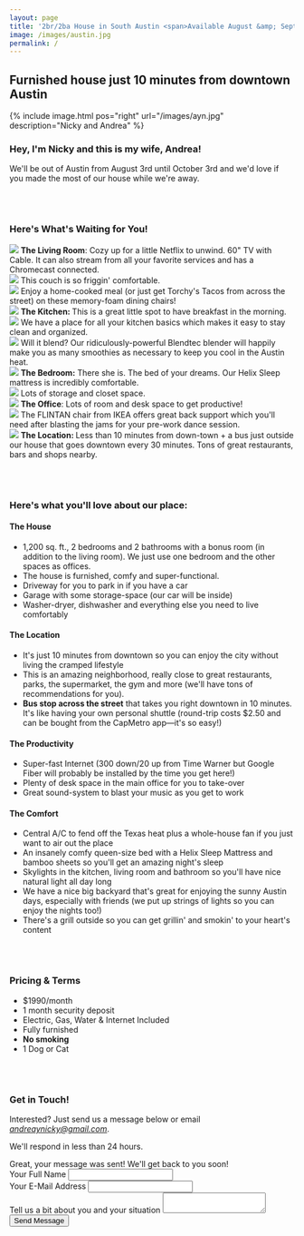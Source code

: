 ```yaml
---
layout: page
title: '2br/2ba House in South Austin <span>Available August &amp; September, 2016</span>'
image: /images/austin.jpg
permalink: /
---
```


## Furnished house just 10 minutes from downtown Austin

{% include image.html pos="right" url="/images/ayn.jpg" description="Nicky and Andrea" %}

### Hey, I'm Nicky and this is my wife, Andrea!

We'll be out of Austin from August 3rd until October 3rd and we'd love if you made the most of our house while we're away.

<div class="clear"></div>

<a name="photos"></a>
<br><br>

### Here's What's Waiting for You!

<div class="img"><img src="/images/living_3.jpg"/>
    <span>
        <b>The Living Room</b>: Cozy up for a little Netflix to unwind. 60" TV with Cable. It can also stream from all your favorite services and has a Chromecast connected.
    </span>
</div>
<div class="img"><img src="/images/living_2.jpg"/>
    <span>This couch is so friggin' comfortable.</span>
</div>
<div class="img"><img src="/images/dining_1.jpg"/>
    <span>Enjoy a home-cooked meal (or just get Torchy's Tacos from across the street) on these memory-foam dining chairs!</span>
</div>
<div class="img"><img src="/images/kitchen_1.jpg"/>
    <span><b>The Kitchen: </b> This is a great little spot to have breakfast in the morning.</span>
</div>
<div class="img"><img src="/images/kitchen_2.jpg"/>
<span>We have a place for all your kitchen basics which makes it easy to stay clean and organized.</span>
</div>
<div class="img"><img src="/images/kitchen_3.jpg"/>
<span>Will it blend? Our ridiculously-powerful Blendtec blender will happily make you as many smoothies as necessary to keep you cool in the Austin heat.
</span>
</div>
<div class="img"><img src="/images/bedroom_1.jpg"/>
<span><b>The Bedroom:</b> There she is. The bed of your dreams. Our Helix Sleep mattress is incredibly comfortable.</span>
</div>
<div class="img"><img src="/images/bedroom_2.jpg"/><span>
    Lots of storage and closet space.
</span>
</div>
<div class="img"><img src="/images/office_1.jpg"/>
    <span>
        <b>The Office</b>: Lots of room and desk space to get productive!
    </span>
</div>
<div class="img"><img src="/images/office_2.jpg"/>
<span>
    The FLINTAN chair from IKEA offers great back support which you'll need after blasting the jams for your pre-work dance session.
</span>
</div>
<div class="img"><img src="/images/map.png"/>
<span>
    <b>The Location: </b> Less than 10 minutes from down-town + a bus just outside our house that goes downtown every 30 minutes. Tons of great restaurants, bars and shops nearby.
</span>
</div>

<a name="features"></a>
<br><br>

### Here's what you'll love about our place:

#### The House
- 1,200 sq. ft., 2 bedrooms and 2 bathrooms with a bonus room (in addition to the living room). We just use one bedroom and the other spaces as offices.
- The house is furnished, comfy and super-functional.
- Driveway for you to park in if you have a car
- Garage with some storage-space (our car will be inside)
- Washer-dryer, dishwasher and everything else you need to live comfortably

#### The Location
- It's just 10 minutes from downtown so you can enjoy the city without living the cramped lifestyle
- This is an amazing neighborhood, really close to great restaurants, parks, the supermarket, the gym and more (we'll have tons of recommendations for you).
- **Bus stop across the street** that takes you right downtown in 10 minutes. It's like having your own personal shuttle (round-trip costs $2.50 and can be bought from the CapMetro app—it's so easy!)

#### The Productivity

- Super-fast Internet (300 down/20 up from Time Warner but Google Fiber will probably be installed by the time you get here!)
- Plenty of desk space in the main office for you to take-over
- Great sound-system to blast your music as you get to work

#### The Comfort
- Central A/C to fend off the Texas heat plus a whole-house fan if you just want to air out the place
- An insanely comfy queen-size bed with a Helix Sleep Mattress and bamboo sheets so you'll get an amazing night's sleep
- Skylights in the kitchen, living room and bathroom so you'll have nice natural light all day long
- We have a nice big backyard that's great for enjoying the sunny Austin days, especially with friends (we put up strings of lights so you can enjoy the nights too!)
- There's a grill outside so you can get grillin' and smokin' to your heart's content


<a name="terms"></a>
<br><br>

### Pricing & Terms

- $1990/month
- 1 month security deposit
- Electric, Gas, Water & Internet Included
- Fully furnished
- **No smoking**
- 1 Dog or Cat

<a name="contact"></a>
<br><br>

### Get in Touch!

Interested? Just send us a message below or email *andreaynicky@gmail.com*.

We'll respond in less than 24 hours.

<div id="contact-success">
    Great, your message was sent! We'll get back to you soon!
</div>
<form id="contact" action="#" method="post">
    <div class="form-section">
        <label>Your Full Name</label>
        <input type="text" name="name"/>
    </div>
    <div class="form-section">
        <label>Your E-Mail Address</label>
        <input type="text" name="email"/>
    </div>
    <div class="form-section">
        <label>Tell us a bit about you and your situation</label>
        <textarea name="message"></textarea>
    </div>
    <div class="form-section">
        <input type="submit" value="Send Message"/>
    </div>
</form>